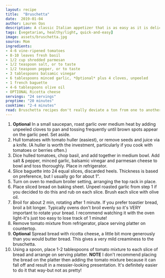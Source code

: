 ```yaml
---
layout: recipe
title:  "Bruschetta"
date:  2019-01-04
author: Lauren Oas
description: A classic Italian appetizer that is as easy as it is delicious!
tags: [vegetarian, healthy/light, quick-and-easy]
image: assets/bruschetta.jpg
source: Mom
ingredients:
- 4-6 vine-ripened tomatoes
- 8-10 leaves fresh basil
- 1/2 cup shredded parmesan
- 1/2 teaspoon salt, or to taste
- 1/2 teaspoon pepper, or to taste
- 3 tablespoons balsamic vinegar
- 6 tablespoons minced garlic, *Optional* plus 4 cloves, unpeeled
- 1 french baguette
- 4-6 tablespoons olive oil
- OPTIONAL Ricotta cheese
servings: "24 servings"
preptime: "20 minutes"
cooktime: "2-4 minutes"
read: Bruschetta recipes don't really deviate a ton from one to another, this is pretty typical except arguably the parmesan cheese that's mixed in. I cannot stress enough how carefully you need to broil your bread-it'll go from perfect to burned in the blink of an eye! I like to balance the broiled crunch with the soft bread texture, but you can increase crunch by broiling longer. It's important not to skip the broiling step because the tomato mixture will make un-toasted bread soggy very quickly. Tyler prefers his bread to have a ricotta spread a la Hard Rock Cafe, but it can be easily skipped if it's not your preference. This really needs to be served same day, as the tomatoes don't keep in the vinegar and the bread hardens SUPER fast.
---
```

1. **Optional** In a small saucepan, roast garlic over medium heat by adding unpeeled cloves to pan and tossing frequently until brown spots appear on the garlic peel. Set aside.
2. Hull tomatoes with tomato huller (easiest), or remove seeds and juice via a knife. (A huller is worth the investment, particularly if you cook with tomatoes or berries often.)
3. Dice hulled tomatoes, chop basil, and add together in medium bowl. Add salt & pepper, minced garlic, balsamic vinegar and parmesan cheese to bowl and toss thoroughly. Place in refrigerator.
4. Slice baguette into 24 equal slices, discarded heels. Thickness is based on preference, but I usually go for about 1".
5. Turn on oven to medium broiler setting, arranging the top rack in place.
6. Place sliced bread on baking sheet. Unpeel roasted garlic from step 1 if you decided to do this and rub on each slice. Brush each slice with olive oil.
7. Broil for about 2 min, rotating after 1 minute. If you prefer toastier bread, broil a bit longer. Typically ovens don't broil evenly so it's VERY important to rotate your bread. I recommend watching it with the oven light-it's just too easy to lose track of 1 minute!
8. Remove tomato mixture from refrigerator, place serving platter on countertop.
9. **Optional** Spread bread with ricotta cheese, a little bit more generously than you would butter bread. This gives a very mild creaminess to the bruschetta.
10. Using a spoon, place 1-2 tablespoons of tomato mixture to each slice of bread and arrange on serving platter. **NOTE** I don't recommend placing the bread on the platter then adding the tomato mixture because it can fall off and result in a messier-looking presentation. It's definitely easier to do it that way-but not as pretty!